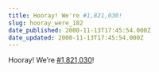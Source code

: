 ```yaml
---
title: Hooray! We're #1,821,030!
slug: hooray_were_182
date_published: 2000-11-13T17:45:54.000Z
date_updated: 2000-11-13T17:45:54.000Z
---
```


Hooray! We’re [#1,821,030](http://xslt.alexa.com/data?cli=100&amp;url=dashes.com/anil)!
